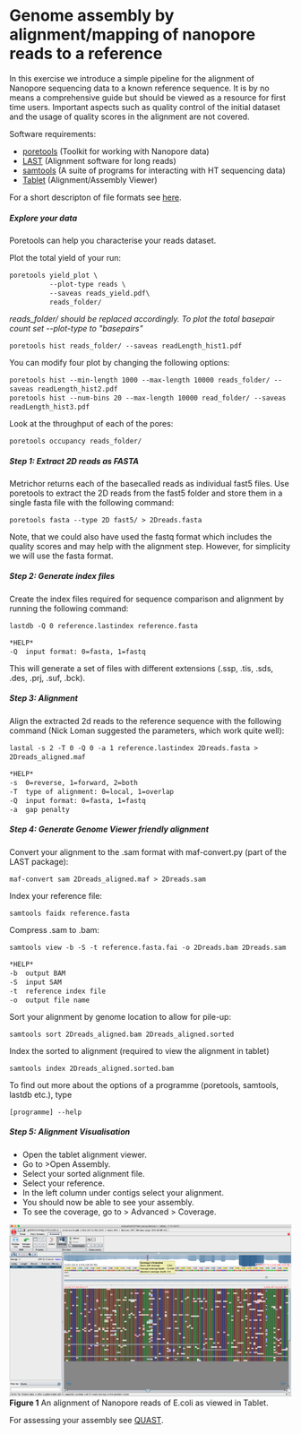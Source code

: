 # Genome assembly by alignment/mapping of nanopore reads to a reference

In this exercise we introduce a simple pipeline for the alignment of Nanopore sequencing data to a known reference sequence. It is by no means a comprehensive guide but should be viewed as a resource for first time users.
Important aspects such as quality control of the initial dataset and the usage of quality scores in the alignment are not covered. 

Software requirements:
- [poretools](https://github.com/arq5x/poretools) (Toolkit for working with Nanopore data)
- [LAST](http://last.cbrc.jp) (Alignment software for long reads)
- [samtools](http://www.htslib.org) (A suite of programs for interacting with HT sequencing data)
- [Tablet](https://ics.hutton.ac.uk/tablet/) (Alignment/Assembly Viewer)

For a short descripton of file formats see [here](https://github.com/demharters/assemblyTutorial/blob/master/dataFormats.md).

##### Explore your data
Poretools can help you characterise your reads dataset.

Plot the total yield of your run:
```
poretools yield_plot \
          --plot-type reads \
          --saveas reads_yield.pdf\
          reads_folder/
```
*reads_folder/ should be replaced accordingly. To plot the total basepair count set --plot-type to "basepairs"*

```
poretools hist reads_folder/ --saveas readLength_hist1.pdf
```

You can modify four plot by changing the following options:
```
poretools hist --min-length 1000 --max-length 10000 reads_folder/ --saveas readLength_hist2.pdf
poretools hist --num-bins 20 --max-length 10000 read_folder/ --saveas readLength_hist3.pdf
```

Look at the throughput of each of the pores:
```
poretools occupancy reads_folder/
```

##### Step 1: Extract 2D reads as FASTA
Metrichor returns each of the basecalled reads as individual fast5 files. Use poretools to extract the 2D reads from the fast5 folder and store them in a single fasta file with the following command:

```
poretools fasta --type 2D fast5/ > 2Dreads.fasta
```

Note, that we could also have used the fastq format which includes the quality scores and may help with the alignment step. However, for simplicity we will use the fasta format.

##### Step 2: Generate index files
Create the index files required for sequence comparison and alignment by running the following command:

```
lastdb -Q 0 reference.lastindex reference.fasta
```
```
*HELP*
-Q	input format: 0=fasta, 1=fastq
```

This will generate a set of files with different extensions (.ssp, .tis, .sds, .des, .prj, .suf, .bck).

##### Step 3: Alignment
Align the extracted 2d reads to the reference sequence with the following command (Nick Loman suggested the parameters, which work quite well):

```
lastal -s 2 -T 0 -Q 0 -a 1 reference.lastindex 2Dreads.fasta > 2Dreads_aligned.maf
```
```
*HELP*
-s	0=reverse, 1=forward, 2=both
-T	type of alignment: 0=local, 1=overlap
-Q	input format: 0=fasta, 1=fastq
-a	gap penalty
```

##### Step 4: Generate Genome Viewer friendly alignment
Convert your alignment to the .sam format with maf-convert.py (part of the LAST package):

```
maf-convert sam 2Dreads_aligned.maf > 2Dreads.sam
```

Index your reference file:

```
samtools faidx reference.fasta
```

Compress .sam to .bam:

```
samtools view -b -S -t reference.fasta.fai -o 2Dreads.bam 2Dreads.sam
```
```
*HELP*
-b	output BAM
-S	input SAM
-t	reference index file
-o	output file name
```

Sort your alignment by genome location to allow for pile-up:

```
samtools sort 2Dreads_aligned.bam 2Dreads_aligned.sorted
```

Index the sorted to alignment (required to view the alignment in tablet)
```
samtools index 2Dreads_aligned.sorted.bam
```


To find out more about the options of a programme (poretools, samtools, lastdb etc.), type
```
[programme] --help
```

##### Step 5: Alignment Visualisation

- Open the tablet alignment viewer.
- Go to >Open Assembly.
- Select your sorted alignment file.
- Select your reference.
- In the left column under contigs select your alignment.
- You should now be able to see your assembly.
- To see the coverage, go to > Advanced > Coverage.

![Tablet alignment](https://github.com/demharters/assemblyTutorial/blob/master/figures/tablet.png)
**Figure 1** An alignment of Nanopore reads of E.coli as viewed in Tablet.

For assessing your assembly see [QUAST](http://bioinf.spbau.ru/quast).
